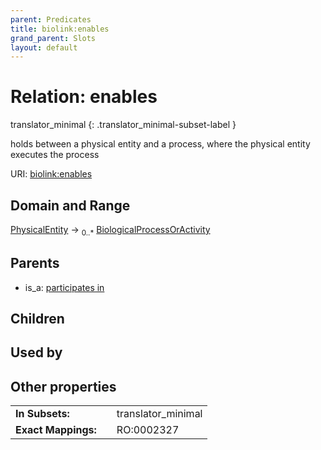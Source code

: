 ```yaml
---
parent: Predicates
title: biolink:enables
grand_parent: Slots
layout: default
---
```


# Relation: enables

translator_minimal
{: .translator_minimal-subset-label }


holds between a physical entity and a process, where the physical entity executes the process

URI: [biolink:enables](https://w3id.org/biolink/vocab/enables)

## Domain and Range

[PhysicalEntity](PhysicalEntity.md) ->  <sub>0..*</sub> [BiologicalProcessOrActivity](BiologicalProcessOrActivity.md)

## Parents

 *  is_a: [participates in](participates_in.md)

## Children


## Used by


## Other properties

|  |  |  |
| --- | --- | --- |
| **In Subsets:** | | translator_minimal |
| **Exact Mappings:** | | RO:0002327 |

